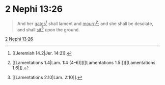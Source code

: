 # 2 Nephi 13:26

> And her <u>gates</u>[^a] shall lament and <u>mourn</u>[^b]; and she shall be desolate, and shall <u>sit</u>[^c] upon the ground.

[2 Nephi 13:26](https://www.churchofjesuschrist.org/study/scriptures/bofm/2-ne/13?lang=eng&id=p26#p26)


[^a]: [[Jeremiah 14.2|Jer. 14:2]].  
[^b]: [[Lamentations 1.4|Lam. 1:4 (4–6)]][[Lamentations 1.5|]][[Lamentations 1.6|]].  
[^c]: [[Lamentations 2.10|Lam. 2:10]].  
